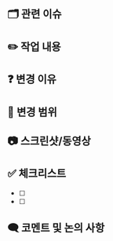 ## 🗂️ 관련 이슈

<!-- Jira 이슈 키 또는 GitHub 이슈 번호 ex) FE-160 / #123 -->

## ✏️ 작업 내용

<!-- 이번 PR에서 한 작업을 간략히 설명 -->

## ❓ 변경 이유

<!-- 기능: 구현 배경 / 버그: 원인 설명  -->

## 📌 변경 범위

<!-- 영향 받는 서비스, 모듈, UI 등 -->

## 📷 스크린샷/동영상

## ✅ 체크리스트

- [ ]
- [ ]

## 🗨️ 코멘트 및 논의 사항

<!-- 리뷰어와 논의하고 싶은 부분 -->
